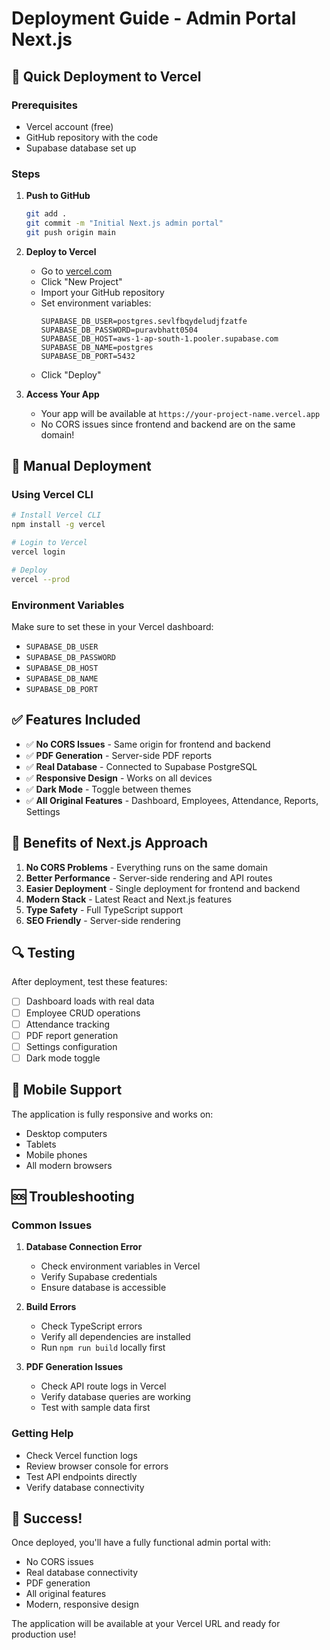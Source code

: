 # Deployment Guide - Admin Portal Next.js

## 🚀 Quick Deployment to Vercel

### Prerequisites
- Vercel account (free)
- GitHub repository with the code
- Supabase database set up

### Steps

1. **Push to GitHub**
   ```bash
   git add .
   git commit -m "Initial Next.js admin portal"
   git push origin main
   ```

2. **Deploy to Vercel**
   - Go to [vercel.com](https://vercel.com)
   - Click "New Project"
   - Import your GitHub repository
   - Set environment variables:
     ```
     SUPABASE_DB_USER=postgres.sevlfbqydeludjfzatfe
     SUPABASE_DB_PASSWORD=puravbhatt0504
     SUPABASE_DB_HOST=aws-1-ap-south-1.pooler.supabase.com
     SUPABASE_DB_NAME=postgres
     SUPABASE_DB_PORT=5432
     ```
   - Click "Deploy"

3. **Access Your App**
   - Your app will be available at `https://your-project-name.vercel.app`
   - No CORS issues since frontend and backend are on the same domain!

## 🔧 Manual Deployment

### Using Vercel CLI
```bash
# Install Vercel CLI
npm install -g vercel

# Login to Vercel
vercel login

# Deploy
vercel --prod
```

### Environment Variables
Make sure to set these in your Vercel dashboard:
- `SUPABASE_DB_USER`
- `SUPABASE_DB_PASSWORD`
- `SUPABASE_DB_HOST`
- `SUPABASE_DB_NAME`
- `SUPABASE_DB_PORT`

## ✅ Features Included

- ✅ **No CORS Issues** - Same origin for frontend and backend
- ✅ **PDF Generation** - Server-side PDF reports
- ✅ **Real Database** - Connected to Supabase PostgreSQL
- ✅ **Responsive Design** - Works on all devices
- ✅ **Dark Mode** - Toggle between themes
- ✅ **All Original Features** - Dashboard, Employees, Attendance, Reports, Settings

## 🎯 Benefits of Next.js Approach

1. **No CORS Problems** - Everything runs on the same domain
2. **Better Performance** - Server-side rendering and API routes
3. **Easier Deployment** - Single deployment for frontend and backend
4. **Modern Stack** - Latest React and Next.js features
5. **Type Safety** - Full TypeScript support
6. **SEO Friendly** - Server-side rendering

## 🔍 Testing

After deployment, test these features:
- [ ] Dashboard loads with real data
- [ ] Employee CRUD operations
- [ ] Attendance tracking
- [ ] PDF report generation
- [ ] Settings configuration
- [ ] Dark mode toggle

## 📱 Mobile Support

The application is fully responsive and works on:
- Desktop computers
- Tablets
- Mobile phones
- All modern browsers

## 🆘 Troubleshooting

### Common Issues

1. **Database Connection Error**
   - Check environment variables in Vercel
   - Verify Supabase credentials
   - Ensure database is accessible

2. **Build Errors**
   - Check TypeScript errors
   - Verify all dependencies are installed
   - Run `npm run build` locally first

3. **PDF Generation Issues**
   - Check API route logs in Vercel
   - Verify database queries are working
   - Test with sample data first

### Getting Help

- Check Vercel function logs
- Review browser console for errors
- Test API endpoints directly
- Verify database connectivity

## 🎉 Success!

Once deployed, you'll have a fully functional admin portal with:
- No CORS issues
- Real database connectivity
- PDF generation
- All original features
- Modern, responsive design

The application will be available at your Vercel URL and ready for production use!
